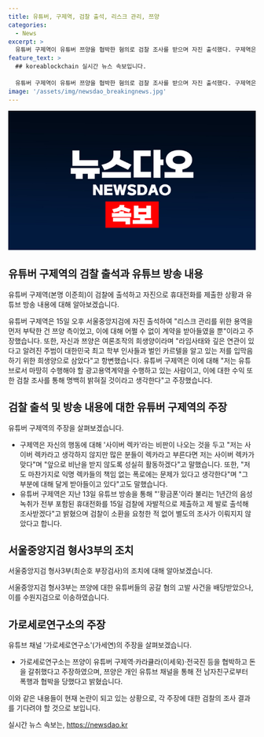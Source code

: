 ```yaml
---
title: 유튜버, 구제역, 검찰 출석, 리스크 관리, 쯔양
categories:
  - News
excerpt: >
  유튜버 구제역이 유튜버 쯔양을 협박한 혐의로 검찰 조사를 받으며 자진 출석했다. 구제역은 쯔양과의 계약이 언제 이루어질지에 대한 질문에 쯔양 측이 리스크 관리를 위해 계약을 체결했고, 수익은 검찰 조사를 통해 밝혀질 것이라고 주장했다. 또한, 자신과 쯔양이 여론조작의 희생양이라며 라임사태와 깊은 연관이 있다고 주장했다. 검찰의 소환 요청이 없었기 때문에 조사는 이뤄지지 않았고, 쯔양에 대한 혐의는 수원지검으로 이송되었다. 이에 대한 구제역의 입장은 부인이다.
feature_text: >
  ## koreablockchain 실시간 뉴스 속보입니다.

  유튜버 구제역이 유튜버 쯔양을 협박한 혐의로 검찰 조사를 받으며 자진 출석했다. 구제역은 쯔양과의 계약이 언제 이루어질지에 대한 질문에 쯔양 측이 리스크 관리를 위해 계약을 체결했고, 수익은 검찰 조사를 통해 밝혀질 것이라고 주장했다. 또한, 자신과 쯔양이 여론조작의 희생양이라며 라임사태와 깊은 연관이 있다고 주장했다. 검찰의 소환 요청이 없었기 때문에 조사는 이뤄지지 않았고, 쯔양에 대한 혐의는 수원지검으로 이송되었다. 이에 대한 구제역의 입장은 부인이다.
image: '/assets/img/newsdao_breakingnews.jpg'
---
```


<p><img src="/assets/img/newsdao_breakingnews.jpg" alt="koreablockchain 속보" /></p>

<h2 data-ke-size="size26">유튜버 구제역의 검찰 출석과 유튜브 방송 내용</h2>

<p>유튜버 구제역(본명 이준희)이 검찰에 출석하고 자진으로 휴대전화를 제출한 상황과 유튜브 방송 내용에 대해 알아보겠습니다. </p>

<p data-ke-size="size16">유튜버 구제역은 15일 오후 서울중앙지검에 자진 출석하여 "리스크 관리를 위한 용역을 먼저 부탁한 건 쯔양 측이었고, 이에 대해 어쩔 수 없이 계약을 받아들였을 뿐"이라고 주장했습니다. 또한, 자신과 쯔양은 여론조작의 희생양이라며 "라임사태와 깊은 연관이 있다고 알려진 주범이 대한민국 최고 학부 인사들과 벌인 카르텔을 알고 있는 저를 입막음하기 위한 희생양으로 삼았다"고 항변했습니다. 유튜버 구제역은 이에 대해 "저는 유튜브로서 마땅히 수행해야 할 광고용역계약을 수행하고 있는 사람이고, 이에 대한 수익 또한 검찰 조사를 통해 명백히 밝혀질 것이라고 생각한다"고 주장했습니다.</p>

<h2 data-ke-size="size26">검찰 출석 및 방송 내용에 대한 유튜버 구제역의 주장</h2>

<p>유튜버 구제역의 주장을 살펴보겠습니다.</p>

<ul>
  <li>구제역은 자신의 행동에 대해 '사이버 렉카'라는 비판이 나오는 것을 두고 "저는 사이버 렉카라고 생각하지 않지만 많은 분들이 렉카라고 부른다면 저는 사이버 렉카가 맞다"며 "앞으로 비난을 받지 않도록 성실히 활동하겠다"고 말했습니다. 또한, "저도 마찬가지로 익명 렉카들의 책임 없는 폭로에는 문제가 있다고 생각한다"며 "그 부분에 대해 달게 받아들이고 있다"고도 말했습니다.</li>
  <li>유튜버 구제역은 지난 13일 유튜브 방송을 통해 "'황금폰'이라 불리는 1년간의 음성 녹취가 전부 포함된 휴대전화를 15일 검찰에 자발적으로 제출하고 제 발로 출석해 조사받겠다"고 밝혔으며 검찰이 소환을 요청한 적 없어 별도의 조사가 이뤄지지 않았다고 합니다.</li>
</ul>

<h2 data-ke-size="size26">서울중앙지검 형사3부의 조치</h2>

<p>서울중앙지검 형사3부(최순호 부장검사)의 조치에 대해 알아보겠습니다.</p>

<p data-ke-size="size16">서울중앙지검 형사3부는 쯔양에 대한 유튜버들의 공갈 혐의 고발 사건을 배당받았으나, 이를 수원지검으로 이송하였습니다.</p>

<h2 data-ke-size="size26">가로세로연구소의 주장</h2>

<p>유튜브 채널 '가로세로연구소'(가세연)의 주장을 살펴보겠습니다.</p>

<ul>
  <li>가로세로연구소는 쯔양이 유튜버 구제역·카라큘라(이세욱)·전국진 등을 협박하고 돈을 갈취했다고 주장하였으며, 쯔양은 개인 유튜브 채널을 통해 전 남자친구로부터 폭행과 협박을 당했다고 밝혔습니다.</li>
</ul>

<p>이와 같은 내용들이 현재 논란이 되고 있는 상황으로, 각 주장에 대한 검찰의 조사 결과를 기다려야 할 것으로 보입니다.</p>
실시간 뉴스 속보는, <a href="https://newsdao.kr" rel="dofollow">https://newsdao.kr</a>


